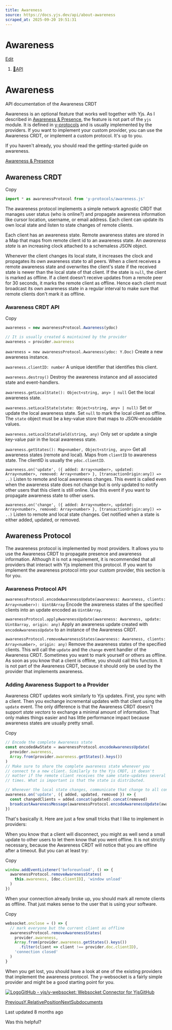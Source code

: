 ```yaml
---
title: Awareness
source: https://docs.yjs.dev/api/about-awareness
scraped_at: 2025-09-20 19:51:31
---
```


# Awareness

[Edit](https://github.com/yjs/docs/blob/main/api/about-awareness.md)

1. [🔧API](/api)

# Awareness

API documentation of the Awareness CRDT

Awareness is an optional feature that works well together with Yjs. As I described in [Awareness & Presence](/getting-started/adding-awareness), the feature is not part of the `yjs` module. It is defined in [y-protocols](https://github.com/yjs/y-protocols) and is usually implemented by the providers. If you want to implement your custom provider, you can use the Awareness CRDT, or implement a custom protocol. It's up to you.

If you haven't already, you should read the getting-started guide on awareness.

[Awareness & Presence](/getting-started/adding-awareness)

## Awareness CRDT

Copy

```javascript
import * as awarenessProtocol from 'y-protocols/awareness.js'
```

The awareness protocol implements a simple network agnostic CRDT that manages user status (who is online?) and propagate awareness information like cursor location, username, or email address. Each client can update its own local state and listen to state changes of remote clients.

Each client has an awareness state. Remote awareness states are stored in a Map that maps from remote client id to an awareness state. An *awareness state* is an increasing clock attached to a schemaless JSON object.

Whenever the client changes its local state, it increases the clock and propagates its own awareness state to all peers. When a client receives a remote awareness state and overwrites the client's state if the received state is newer than the local state of that client. If the state is `null`, the client is marked as offline. If a client doesn't receive updates from a remote peer for 30 seconds, it marks the remote client as offline. Hence each client must broadcast its own awareness state in a regular interval to make sure that remote clients don't mark it as offline.

### **Awareness CRDT API**

Copy

```javascript
awareness = new awarenessProtocol.Awareness(ydoc)

// It is usually created & maintained by the provider
awareness = provider.awareness
```

`awareness = new awarenessProtocol.Awareness(ydoc: Y.Doc)`
Create a new awareness instance.

`awareness.clientID: number`
A unique identifier that identifies this client.

`awareness.destroy()`
Destroy the awareness instance and all associated state and event-handlers.

`awareness.getLocalState(): Object<string, any> | null`
Get the local awareness state.

`awareness.setLocalState(state: Object<string, any> | null)`
Set or update the local awareness state. Set `null` to mark the local client as offline. The `state` object must be a key-value store that maps to JSON-encodable values.

`awareness.setLocalStateField(string, any)`
Only set or update a single key-value pair in the local awareness state.

`awareness.getStates(): Map<number, Object<string, any>>`
Get all awareness states (remote and local). Maps from `clientID` to awareness state. The clientID is usually the `ydoc.clientID`.

`awareness.on('update', ({ added: Array<number>, updated: Array<number>, removed: Array<number> }, [transactionOrigin:any]) => ..)`
Listen to remote and local awareness changes. This event is called even when the awareness state does not change but is only updated to notify other users that this client is still online. Use this event if you want to propagate awareness state to other users.

`awareness.on('change', ({ added: Array<number>, updated: Array<number>, removed: Array<number> }, [transactionOrigin:any]) => ..)`
Listen to remote and local state changes. Get notified when a state is either added, updated, or removed.

## Awareness Protocol

The awareness protocol is implemented by most providers. It allows you to use the Awareness CRDT to propagate presence and awareness information. Although it is not a requirement, it is recommended that all providers that interact with Yjs implement this protocol. If you want to implement the awareness protocol into your custom provider, this section is for you.

### Awareness Protocol API

`awarenessProtocol.encodeAwarenessUpdate(awareness: Awareness, clients: Array<number>): Uint8Array`
Encode the awareness states of the specified clients into an update encoded as `Uint8Array`.

`awarenessProtocol.applyAwarenessUpdate(awareness: Awareness, update: Uint8array, origin: any)`
Apply an awareness update created with `encodeAwarenessUpdate` to an instance of the Awareness CRDT.

`awarenessProtocol.removeAwarenessStates(awareness: Awareness, clients: Array<number>, origin: any)`
Remove the awareness states of the specified clients. This will call the `update` and the `change` event handler of the Awareness CRDT. Sometimes you want to mark yourself or others as offline. As soon as you know that a client is offline, you should call this function. It is not part of the Awareness CRDT, because it should only be used by the provider that implements awareness.

### Adding Awareness Support to a Provider

Awareness CRDT updates work similarly to Yjs updates. First, you sync with a client. Then you exchange incremental updates with that client using the `update` event. The only difference is that the Awareness CRDT doesn't support *state vectors* to exchange a minimal amount of information. That only makes things easier and has little performance impact because awareness states are usually pretty small.

Copy

```javascript
// Encode the complete Awareness state
const encodedAwState = awarenessProtocol.encodeAwarenessUpdate(
  provider.awareness,
  Array.from(provider.awareness.getStates().keys())
)
// Make sure to share the complete awareness state whenever you
// connect to a new client. Similarly to the Yjs CRDT, it doesn't
// matter if the remote client receives the same state-updates several
// times. What is important is that the state is distributed.

// Whenever the local state changes, communicate that change to all connected clients
awareness.on('update', ({ added, updated, removed }) => {
  const changedClients = added.concat(updated).concat(removed)
  broadcastAwarenessMessage(awarenessProtocol.encodeAwarenessUpdate(awareness, changedClients))
})
```

That's basically it. Here are just a few small tricks that I like to implement in providers:

When you know that a client will disconnect, you might as well send a small update to other users to let them know that you went offline. It is not strictly necessary, because the Awareness CRDT will notice that you are offline after a timeout. But you can at least try:

Copy

```javascript
window.addEventListener('beforeunload', () => {
  awarenessProtocol.removeAwarenessStates(
    this.awareness, [doc.clientID], 'window unload'
  )
})
```

When your connection already broke up, you should mark all remote clients as offline. That just makes sense to the user that is using your software.

Copy

```javascript
websocket.onclose = () => {
  // mark everyone but the current client as offline
  awarenessProtocol.removeAwarenessStates(
    provider.awareness,
    Array.from(provider.awareness.getStates().keys())
      .filter(client => client !== provider.doc.clientID),
    'connection closed'
  )
}
```

When you get lost, you should have a look at one of the existing providers that implement the awareness protocol. The y-websocket is a fairly simple provider and might be a good starting point for you.

[![Logo](https://docs.yjs.dev/~gitbook/image?url=https%3A%2F%2Fgithub.com%2Ffluidicon.png&width=20&dpr=4&quality=100&sign=46771325&sv=2)GitHub - yjs/y-websocket: Websocket Connector for YjsGitHub](https://github.com/yjs/y-websocket/)

[PreviousY.RelativePosition](/api/relative-positions)[NextSubdocuments](/api/subdocuments)

Last updated 8 months ago

Was this helpful?
